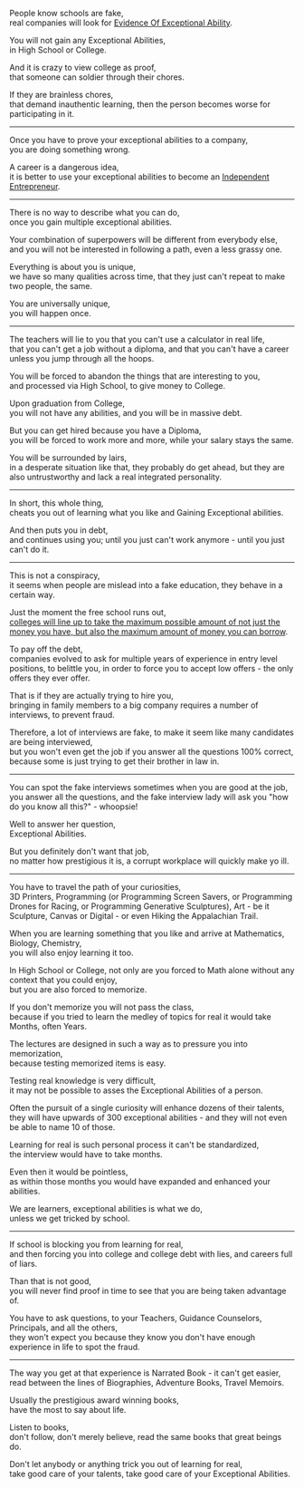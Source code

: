 People know schools are fake,\
real companies will look for [Evidence Of Exceptional Ability](https://www.youtube.com/watch?v=Io3sdAAcZLw).

You will not gain any Exceptional Abilities,\
in High School or College.

And it is crazy to view college as proof,\
that someone can soldier through their chores.

If they are brainless chores,\
that demand inauthentic learning, then the person becomes worse for participating in it.

---

Once you have to prove your exceptional abilities to a company,\
you are doing something wrong.

A career is a dangerous idea,\
it is better to use your exceptional abilities to become an [Independent Entrepreneur](https://www.youtube.com/watch?v=ZoqgAy3h4OM).

---

There is no way to describe what you can do,\
once you gain multiple exceptional abilities.

Your combination of superpowers will be different from everybody else,\
and you will not be interested in following a path, even a less grassy one.

Everything is about you is unique,\
we have so many qualities across time, that they just can't repeat to make two people, the same.

You are universally unique,\
you will happen once.

---

The teachers will lie to you that you can't use a calculator in real life,\
that you can't get a job without a diploma, and that you can't have a career unless you jump through all the hoops.

You will be forced to abandon the things that are interesting to you,\
and processed via High School, to give money to College.

Upon graduation from College,\
you will not have any abilities, and you will be in massive debt.

But you can get hired because you have a Diploma,\
you will be forced to work more and more, while your salary stays the same.

You will be surrounded by lairs,\
in a desperate situation like that, they probably do get ahead, but they are also untrustworthy and lack a real integrated personality.

---

In short, this whole thing,\
cheats you out of learning what you like and Gaining Exceptional abilities.

And then puts you in debt,\
and continues using you; until you just can't work anymore - until you just can't do it.

---

This is not a conspiracy,\
it seems when people are mislead into a fake education, they behave in a certain way.

Just the moment the free school runs out,\
[colleges will line up to take the maximum possible amount of not just the money you have, but also the maximum amount of money you can borrow](https://www.youtube.com/watch?v=pUanS5OWy_k).

To pay off the debt,\
companies evolved to ask for multiple years of experience in entry level positions, to belittle you, in order to force you to accept low offers - the only offers they ever offer.

That is if they are actually trying to hire you,\
bringing in family members to a big company requires a number of interviews, to prevent fraud.

Therefore, a lot of interviews are fake, to make it seem like many candidates are being interviewed,\
but you won't even get the job if you answer all the questions 100% correct, because some is just trying to get their brother in law in.

---

You can spot the fake interviews sometimes when you are good at the job,\
you answer all the questions, and the fake interview lady will ask you "how do you know all this?" - whoopsie!

Well to answer her question,\
Exceptional Abilities.

But you definitely don't want that job,\
no matter how prestigious it is, a corrupt workplace will quickly make yo ill.

---

You have to travel the path of your curiosities,\
3D Printers, Programming (or Programming Screen Savers, or Programming Drones for Racing, or Programming Generative Sculptures), Art - be it Sculpture, Canvas or Digital - or even Hiking the Appalachian Trail.

When you are learning something that you like and arrive at Mathematics, Biology, Chemistry,\
you will also enjoy learning it too.

In High School or College, not only are you forced to Math alone without any context that you could enjoy,\
but you are also forced to memorize.

If you don't memorize you will not pass the class,\
because if you tried to learn the medley of topics for real it would take Months, often Years.

The lectures are designed in such a way as to pressure you into memorization,\
because testing memorized items is easy.

Testing real knowledge is very difficult,\
it may not be possible to asses the Exceptional Abilities of a person.

Often the pursuit of a single curiosity will enhance dozens of their talents,\
they will have upwards of 300 exceptional abilities - and they will not even be able to name 10 of those.

Learning for real is such personal process it can't be standardized,\
the interview would have to take months.

Even then it would be pointless,\
as within those months you would have expanded and enhanced your abilities.

We are learners, exceptional abilities is what we do,\
unless we get tricked by school.

---

If school is blocking you from learning for real,\
and then forcing you into college and college debt with lies, and careers full of liars.

Than that is not good,\
you will never find proof in time to see that you are being taken advantage of.

You have to ask questions, to your Teachers, Guidance Counselors, Principals, and all the others,\
they won't expect you because they know you don't have enough experience in life to spot the fraud.

---

The way you get at that experience is Narrated Book - it can't get easier,\
read between the lines of Biographies, Adventure Books, Travel Memoirs.

Usually the prestigious award winning books,\
have the most to say about life.

Listen to books,\
don't follow, don't merely believe, read the same books that great beings do.

Don't let anybody or anything trick you out of learning for real,\
take good care of your talents, take good care of your Exceptional Abilities.
